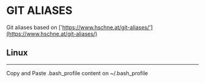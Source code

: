 # GIT ALIASES
Git aliases based on ['https://www.hschne.at/git-aliases/'](https://www.hschne.at/git-aliases/)

## Linux
----
Copy and Paste .bash_profile content on ~/.bash_profile
